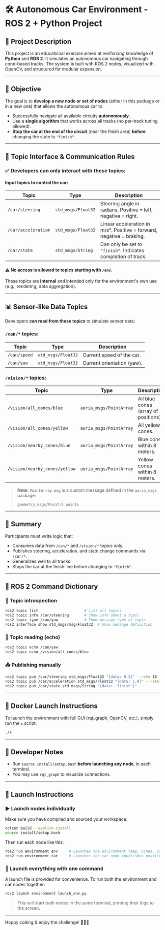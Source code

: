# 🛠️ Autonomous Car Environment - ROS 2 + Python Project

## 📄 Project Description

This project is an educational exercise aimed at reinforcing knowledge of **Python** and **ROS 2**. It simulates an autonomous car navigating through cone-based tracks. The system is built with ROS 2 nodes, visualized with OpenCV, and structured for modular expansion.

---

## 🎯 Objective

The goal is to **develop a new node or set of nodes** (either in this package or in a new one) that allows the autonomous car to:

- Successfully navigate all available circuits **autonomously**.
- Use a **single algorithm** that works across all tracks (no per-track tuning allowed).
- **Stop the car at the end of the circuit** (near the finish area) **before** changing the state to `"finish"`.

---

## 📡 Topic Interface & Communication Rules

### ✅ Developers **can only interact with these topics**:

#### **Input topics to control the car:**

| Topic               | Type                | Description                          |
|--------------------|---------------------|--------------------------------------|
| `/car/steering`     | `std_msgs/Float32`  | Steering angle in radians. Positive = left, negative = right. |
| `/car/acceleration` | `std_msgs/Float32`  | Linear acceleration in m/s². Positive = forward, negative = braking. |
| `/car/state`        | `std_msgs/String`   | Can only be set to `"finish"`. Indicates completion of track. |

#### ⚠️ **No access is allowed to topics starting with `/env`**.

These topics are **internal** and intended only for the environment's own use (e.g., rendering, data aggregation).

---

## 📊 Sensor-like Data Topics

Developers **can read from these topics** to simulate sensor data:

### `/can/*` topics:

| Topic               | Type                | Description               |
|--------------------|---------------------|---------------------------|
| `/can/speed`        | `std_msgs/Float32`  | Current speed of the car. |
| `/can/yaw`          | `std_msgs/Float32`  | Current orientation (yaw).|

### `/vision/*` topics:

| Topic                          | Type                    | Description                          |
|-------------------------------|-------------------------|--------------------------------------|
| `/vision/all_cones/blue`      | `auria_msgs/PointArray` | All blue cones (array of positions). |
| `/vision/all_cones/yellow`    | `auria_msgs/PointArray` | All yellow cones.                    |
| `/vision/nearby_cones/blue`   | `auria_msgs/PointArray` | Blue cones within 8 meters.          |
| `/vision/nearby_cones/yellow` | `auria_msgs/PointArray` | Yellow cones within 8 meters.        |

> **Note**: `PointArray.msg` is a custom message defined in the `auria_msgs` package:
> ```msg
> geometry_msgs/Point[] points
> ```

---

## 🧠 Summary

Participants must write logic that:
- Consumes data from `/can/*` and `/vision/*` topics only.
- Publishes steering, acceleration, and state change commands via `/car/*`.
- Generalizes well to all tracks.
- Stops the car at the finish line before changing to `"finish"`.

---

## 📘 ROS 2 Command Dictionary

### 🔎 Topic introspection

```bash
ros2 topic list                     # List all topics
ros2 topic info /car/steering       # Show info about a topic
ros2 topic type /can/yaw            # Show message type of topic
ros2 interface show std_msgs/msg/Float32  # Show message definition
```

### 👀 Topic reading (echo)

```bash
ros2 topic echo /can/yaw
ros2 topic echo /vision/all_cones/blue
```

### 📤 Publishing manually

```bash
ros2 topic pub /car/steering std_msgs/Float32 "{data: 0.5}" --rate 10
ros2 topic pub /car/acceleration std_msgs/Float32 "{data: 1.0}" --rate 10
ros2 topic pub /car/state std_msgs/String "{data: 'finish'}"
```

---

## 🐳 Docker Launch Instructions

To launch the environment with full GUI (rqt_graph, OpenCV, etc.), simply run the `x` script:

```bash
./x
```

---

## 📎 Developer Notes

- Run `source install/setup.bash` **before launching any node**, in each terminal.
- You may use `rqt_graph` to visualize connections. 

---

## 🚀 Launch Instructions

### ▶️ Launch nodes individually

Make sure you have compiled and sourced your workspace:

```bash
colcon build --symlink-install
source install/setup.bash
```

Then run each node like this:

```bash
ros2 run environment env     # Launches the environment (map, cones, car view)
ros2 run environment car     # Launches the car node (publishes position)
```

### 🧩 Launch everything with one command

A launch file is provided for convenience. To run both the environment and car nodes together:

```bash
ros2 launch environment launch_env.py
```

> This will start both nodes in the same terminal, printing their logs to the screen.

---

Happy coding & enjoy the challenge! 🚗🧠✨

